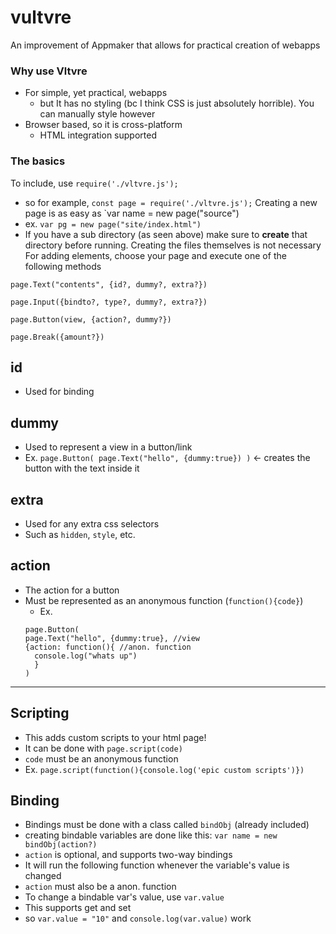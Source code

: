 # vultvre
 An improvement of Appmaker that allows for practical creation of webapps

### Why use Vltvre
- For simple, yet practical, webapps
  - but It has no styling (bc I think CSS is just absolutely horrible). You can manually style however
- Browser based, so it is cross-platform
  - HTML integration supported

### The basics

To include, use `require('./vltvre.js');`
- so for example, `const page = require('./vltvre.js');`
Creating a new page is as easy as `var name = new page("source")
- ex. `var pg = new page("site/index.html")`
- If you have a sub directory (as seen above) make sure to **create** that directory before running. Creating the files themselves is not necessary
For adding elements, choose your page and execute one of the following methods
```
page.Text("contents", {id?, dummy?, extra?})

page.Input({bindto?, type?, dummy?, extra?})

page.Button(view, {action?, dummy?})

page.Break({amount?})
```
## id
- Used for binding
## dummy
- Used to represent a view in a button/link
- Ex. `page.Button( page.Text("hello", {dummy:true}) )` <- creates the button with the text inside it
## extra
- Used for any extra css selectors 
- Such as `hidden`, `style`, etc.
## action
- The action for a button
- Must be represented as an anonymous function (`function(){code}`)
  - Ex. 
  ```
  page.Button(
  page.Text("hello", {dummy:true}, //view
  {action: function(){ //anon. function
    console.log("whats up")
    }
  ) 
  ```
---
## Scripting
- This adds custom scripts to your html page!
- It can be done with `page.script(code)`
 - `code` must be an anonymous function
 - Ex. `page.script(function(){console.log('epic custom scripts')})`
## Binding
- Bindings must be done with a class called `bindObj` (already included)
- creating bindable variables are done like this: `var name = new bindObj(action?)`
 - `action` is optional, and supports two-way bindings
  - It will run the following function whenever the variable's value is changed
 - `action` must also be a anon. function
 - To change a bindable var's value, use `var.value`
  - This supports get and set
   - so `var.value = "10"` and `console.log(var.value)` work
